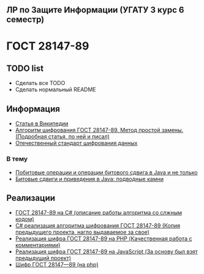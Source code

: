 ЛР по Защите Информации (УГАТУ 3 курс 6 семестр)
------------------------------------------------

# ГОСТ 28147-89

## TODO list

* Сделать все TODO
* Сделать нормальный README

## Информация

* [Статья в Википедии](http://ru.wikipedia.org/wiki/%D0%93%D0%9E%D0%A1%D0%A2_28147-89)
* [Алгоритм шифрования ГОСТ 28147-89. Метод простой замены. (Подробная статья, по ней и писал)](http://www.wasm.ru/wault/article/show/gost29147-89)
* [Отечественный стандарт шифрования данных](http://protect.htmlweb.ru/gost.htm)

### В тему
* [Побитовые операции и операции битового сдвига в Java и не только](http://habrahabr.ru/post/187606/)
* [Битовые сдвиги и приведения в Java: подводные камни](http://dark-barker.blogspot.ru/2012/03/bit-operations-java-pitfalls.html)

## Реализации

* [ГОСТ 28147-89 на C# (описание работы алгоритма со слжным кодом)](http://www.vr-online.ru/blog/gost-28147-89-na-c-4968)
* [C# реализация алгоритма шифрования ГОСТ 28147-89 (Копия предыдущего проекта, нагло выдаваемое за свое)](http://landrina.ru/development/c-realizaciya-algoritma-shifrovaniya-gost-28147-89/)
* [Реализация шифра ГОСТ 28147-89 на PHP (Качественная работа с комментариями)](http://intsystem.org/19/gost-28147-89-php/)
* [Реализация шифра ГОСТ 28147-89 на JavaScript (За основу был взят предыдущий проект)](https://github.com/Craager/crypto.lab)
* [Шифр ГОСТ 28147—89 (на php)](http://borlis.ru/blog/2009/06/15/%D1%88%D0%B8%D1%84%D1%80-%D0%B3%D0%BE%D1%81%D1%82-28147%E2%80%9489/)

